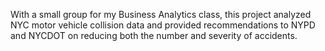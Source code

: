 With a small group for my Business Analytics class, this project analyzed NYC motor vehicle collision data and provided recommendations to NYPD and NYCDOT on reducing both the number and severity of accidents.

